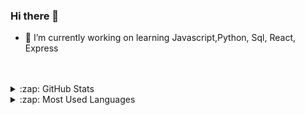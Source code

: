 ### Hi there 👋
- 🔭 I’m currently working on learning Javascript,Python, Sql, React, Express
<br />
<br />

 
<details>
  <summary>:zap: GitHub Stats</summary>

  <img align="left" alt="Beny's GitHub Stats" src="https://github-readme-stats.vercel.app/api?username=blavian&show_icons=true&hide_border=true" />

</details>

<details>
  <summary>:zap: Most Used Languages</summary>

<img align="left" alt="Beny's GitHub Top Languages" src="https://github-readme-stats.vercel.app/api/top-langs/?username=arsentieva" />

</details>

<!--
**blavian/blavian** is a ✨ _special_ ✨ repository because its `README.md` (this file) appears on your GitHub profile.

Here are some ideas to get you started:

- 🔭 I’m currently working on ... 
- 🌱 I’m currently learning ...
- 👯 I’m looking to collaborate on ...
- 🤔 I’m looking for help with ...
- 💬 Ask me about ...
- 📫 How to reach me: ...
- 😄 Pronouns: ...
- ⚡ Fun fact: ...
-->
